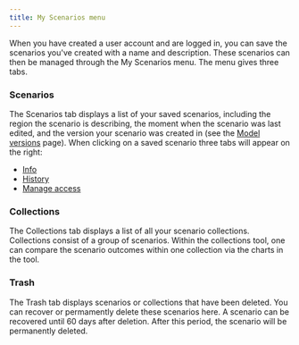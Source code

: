 ```yaml
---
title: My Scenarios menu
---
```


When you have created a user account and are logged in, you can save the scenarios you've created with a name and description. These scenarios can then be managed through the My Scenarios menu. The menu gives three tabs.

### Scenarios
The Scenarios tab displays a list of your saved scenarios, including the region the scenario is describing, the moment when the scenario was last edited, and the version your scenario was created in (see the [Model versions](../model-versions) page). When clicking on a saved scenario three tabs will appear on the right:

- [Info](scenario-info) 
- [History](scenario-history)
- [Manage access](scenario-manage-access)

### Collections
The Collections tab displays a list of all your scenario collections. Collections consist of a group of scenarios. Within the collections tool, one can compare the scenario outcomes within one collection via the charts in the tool. 

### Trash
The Trash tab displays scenarios or collections that have been deleted. You can recover or permamently delete these scenarios here. A scenario can be recovered until 60 days after deletion. After this period, the scenario will be permanently deleted.

